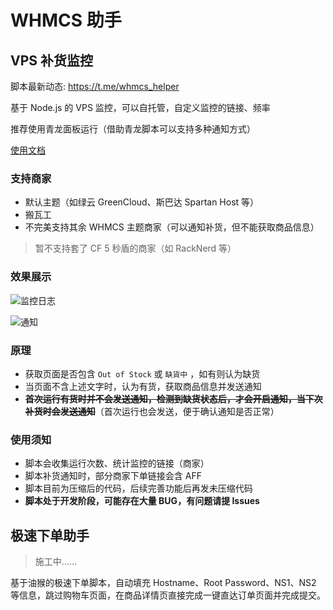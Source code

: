 # WHMCS 助手

## VPS 补货监控

脚本最新动态: https://t.me/whmcs_helper

基于 Node.js 的 VPS 监控，可以自托管，自定义监控的链接、频率

推荐使用青龙面板运行（借助青龙脚本可以支持多种通知方式）

[使用文档](https://zhichao.org/posts/monitor)

### 支持商家

- 默认主题（如绿云 GreenCloud、斯巴达 Spartan Host 等）
- 搬瓦工
- 不完美支持其余 WHMCS 主题商家（可以通知补货，但不能获取商品信息）

> 暂不支持套了 CF 5 秒盾的商家（如 RackNerd 等）

### 效果展示

![监控日志](https://minio.zhichao.org/images/whmcs-helper1.webp)

![通知](https://minio.zhichao.org/images/whmcs-helper2.webp)

### 原理

- 获取页面是否包含 `Out of Stock` 或 `缺貨中` ，如有则认为缺货
- 当页面不含上述文字时，认为有货，获取商品信息并发送通知
- ~~**首次运行有货时并不会发送通知，检测到缺货状态后，才会开启通知，当下次补货时会发送通知**~~（首次运行也会发送，便于确认通知是否正常）

### 使用须知

- 脚本会收集运行次数、统计监控的链接（商家）
- 脚本补货通知时，部分商家下单链接会含 AFF
- 脚本目前为压缩后的代码，后续完善功能后再发未压缩代码
- **脚本处于开发阶段，可能存在大量 BUG，有问题请提 Issues**

## 极速下单助手

> 施工中……

基于油猴的极速下单脚本，自动填充 Hostname、Root Password、NS1、NS2 等信息，跳过购物车页面，在商品详情页直接完成一键直达订单页面并完成提交。

